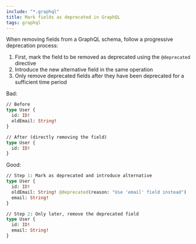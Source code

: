 ```yaml
---
include: "*.graphql"
title: Mark fields as deprecated in GraphQL
tags: graphql
---
```


When removing fields from a GraphQL schema, follow a progressive deprecation process:

1. First, mark the field to be removed as deprecated using the `@deprecated` directive
2. Introduce the new alternative field in the same operation
3. Only remove deprecated fields after they have been deprecated for a sufficient time period

Bad:

```graphql
// Before
type User {
  id: ID!
  oldEmail: String!
}

// After (directly removing the field)
type User {
  id: ID!
}
```

Good:

```graphql
// Step 1: Mark as deprecated and introduce alternative
type User {
  id: ID!
  oldEmail: String! @deprecated(reason: "Use 'email' field instead")
  email: String!
}

// Step 2: Only later, remove the deprecated field
type User {
  id: ID!
  email: String!
}
```
